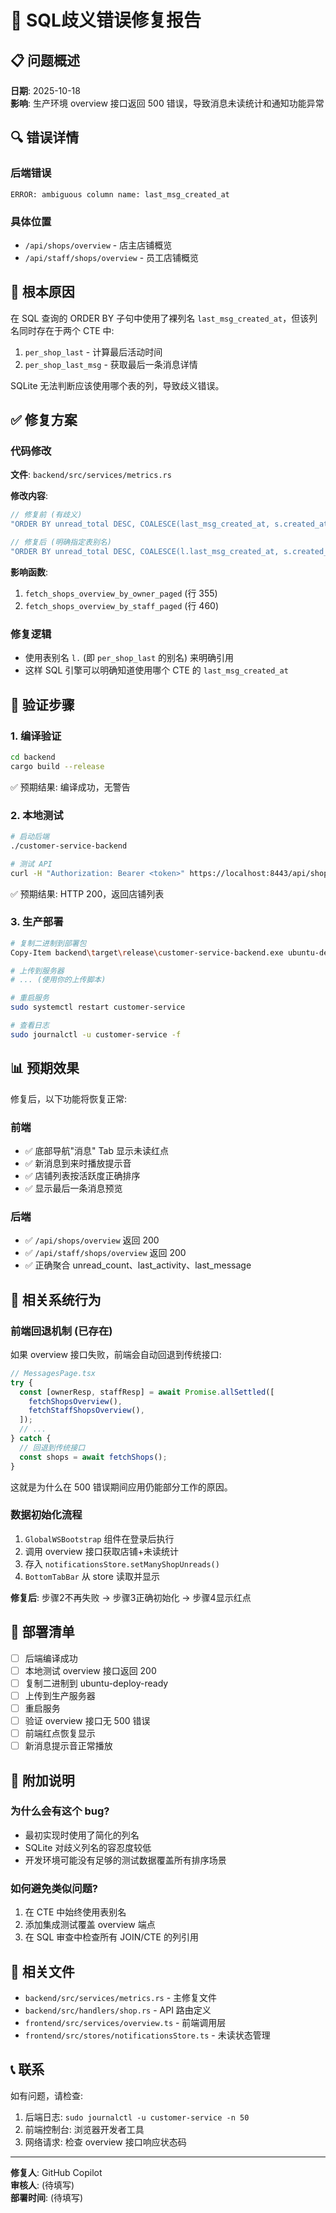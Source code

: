 # 🔧 SQL歧义错误修复报告

## 📋 问题概述

**日期**: 2025-10-18  
**影响**: 生产环境 overview 接口返回 500 错误，导致消息未读统计和通知功能异常

## 🔍 错误详情

### 后端错误
```
ERROR: ambiguous column name: last_msg_created_at
```

### 具体位置
- `/api/shops/overview` - 店主店铺概览
- `/api/staff/shops/overview` - 员工店铺概览

## 🎯 根本原因

在 SQL 查询的 ORDER BY 子句中使用了裸列名 `last_msg_created_at`，但该列名同时存在于两个 CTE 中:
1. `per_shop_last` - 计算最后活动时间
2. `per_shop_last_msg` - 获取最后一条消息详情

SQLite 无法判断应该使用哪个表的列，导致歧义错误。

## ✅ 修复方案

### 代码修改
**文件**: `backend/src/services/metrics.rs`

**修改内容**:
```rust
// 修复前 (有歧义)
"ORDER BY unread_total DESC, COALESCE(last_msg_created_at, s.created_at) DESC"

// 修复后 (明确指定表别名)
"ORDER BY unread_total DESC, COALESCE(l.last_msg_created_at, s.created_at) DESC"
```

**影响函数**:
1. `fetch_shops_overview_by_owner_paged` (行 355)
2. `fetch_shops_overview_by_staff_paged` (行 460)

### 修复逻辑
- 使用表别名 `l.` (即 `per_shop_last` 的别名) 来明确引用
- 这样 SQL 引擎可以明确知道使用哪个 CTE 的 `last_msg_created_at`

## 🧪 验证步骤

### 1. 编译验证
```bash
cd backend
cargo build --release
```
✅ 预期结果: 编译成功，无警告

### 2. 本地测试
```bash
# 启动后端
./customer-service-backend

# 测试 API
curl -H "Authorization: Bearer <token>" https://localhost:8443/api/shops/overview
```
✅ 预期结果: HTTP 200，返回店铺列表

### 3. 生产部署
```bash
# 复制二进制到部署包
Copy-Item backend\target\release\customer-service-backend.exe ubuntu-deploy-ready\customer-service-backend -Force

# 上传到服务器
# ... (使用你的上传脚本)

# 重启服务
sudo systemctl restart customer-service

# 查看日志
sudo journalctl -u customer-service -f
```

## 📊 预期效果

修复后，以下功能将恢复正常:

### 前端
- ✅ 底部导航"消息" Tab 显示未读红点
- ✅ 新消息到来时播放提示音
- ✅ 店铺列表按活跃度正确排序
- ✅ 显示最后一条消息预览

### 后端
- ✅ `/api/shops/overview` 返回 200
- ✅ `/api/staff/shops/overview` 返回 200
- ✅ 正确聚合 unread_count、last_activity、last_message

## 🔄 相关系统行为

### 前端回退机制 (已存在)
如果 overview 接口失败，前端会自动回退到传统接口:
```typescript
// MessagesPage.tsx
try {
  const [ownerResp, staffResp] = await Promise.allSettled([
    fetchShopsOverview(),
    fetchStaffShopsOverview(),
  ]);
  // ...
} catch {
  // 回退到传统接口
  const shops = await fetchShops();
}
```

这就是为什么在 500 错误期间应用仍能部分工作的原因。

### 数据初始化流程
1. `GlobalWSBootstrap` 组件在登录后执行
2. 调用 overview 接口获取店铺+未读统计
3. 存入 `notificationsStore.setManyShopUnreads()`
4. `BottomTabBar` 从 store 读取并显示

**修复后**: 步骤2不再失败 → 步骤3正确初始化 → 步骤4显示红点

## 🎯 部署清单

- [ ] 后端编译成功
- [ ] 本地测试 overview 接口返回 200
- [ ] 复制二进制到 ubuntu-deploy-ready
- [ ] 上传到生产服务器
- [ ] 重启服务
- [ ] 验证 overview 接口无 500 错误
- [ ] 前端红点恢复显示
- [ ] 新消息提示音正常播放

## 📝 附加说明

### 为什么会有这个 bug?
- 最初实现时使用了简化的列名
- SQLite 对歧义列名的容忍度较低
- 开发环境可能没有足够的测试数据覆盖所有排序场景

### 如何避免类似问题?
1. 在 CTE 中始终使用表别名
2. 添加集成测试覆盖 overview 端点
3. 在 SQL 审查中检查所有 JOIN/CTE 的列引用

## 🔗 相关文件

- `backend/src/services/metrics.rs` - 主修复文件
- `backend/src/handlers/shop.rs` - API 路由定义
- `frontend/src/services/overview.ts` - 前端调用层
- `frontend/src/stores/notificationsStore.ts` - 未读状态管理

## 📞 联系

如有问题，请检查:
1. 后端日志: `sudo journalctl -u customer-service -n 50`
2. 前端控制台: 浏览器开发者工具
3. 网络请求: 检查 overview 接口响应状态码

---
**修复人**: GitHub Copilot  
**审核人**: (待填写)  
**部署时间**: (待填写)
